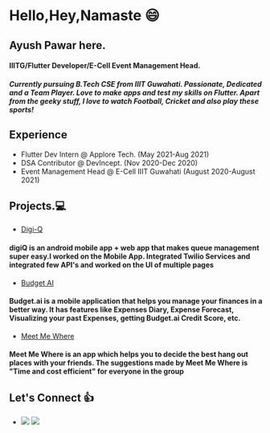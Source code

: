 # Hello,Hey,Namaste :smile:
## Ayush Pawar here.
#### IIITG/Flutter Developer/E-Cell Event Management Head.
##### Currently pursuing B.Tech CSE from IIIT Guwahati. Passionate, Dedicated and a Team Player. Love to make apps and test my skills on Flutter. Apart from the geeky stuff, I love to watch Football, Cricket and also play these sports!
## Experience
* Flutter Dev Intern @ Applore Tech. (May 2021-Aug 2021)
* DSA Contributor @ DevIncept. (Nov 2020-Dec 2020)
* Event Management Head @ E-Cell IIIT Guwahati (August 2020-August 2021)
## Projects.:computer:
* [Digi-Q](https://github.com/Spyy004/hackthebronxdigiqMobile)
#### digiQ is an android mobile app + web app that makes queue management super easy.I worked on the Mobile App. Integrated Twilio Services and integrated few API's and worked on the UI of multiple pages
* [Budget AI](https://github.com/Spyy004/budgetAI)
#### Budget.ai is a mobile application that helps you manage your finances in a better way. It has features like Expenses Diary, Expense Forecast, Visualizing your past Expenses, getting Budget.ai Credit Score, etc.
* [Meet Me Where](https://github.com/Spyy004/MeetmeWhere)
#### Meet Me Where is an app which helps you to decide the best hang out places with your friends. The suggestions made by Meet Me Where is "Time and cost efficient" for everyone in the group

## Let's Connect :+1:
* [![](https://github.com/arpit-dwivedi/arpit-dwivedi.github.io/raw/master/assets/img/Webp.net-resizeimage.png)](https://www.linkedin.com/in/ayush-pawar-847209191/)  [![](https://github.com/arpit-dwivedi/arpit-dwivedi.github.io/raw/master/assets/img/ttt.png)](https://twitter.com/Iyush004)
